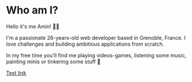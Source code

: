 # Who am I? <Badge type="tip" text="WIP" />

Hello it's me Amin! 👋🏽

I'm a passionate 26-years-old web developer based in Grenoble, France. I love challenges and building ambitious applications from scratch. 

In my free time you'll find me playing videos-games, listening some music, painting minis or tinkering some stuff 🔧

<div class="doc-link-wrapper">

[Test link](/index.md)

</div>